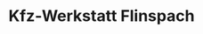 ---
title: "Kfz-Werkstatt Flinspach"
url: /nordheim/kfz-werkstatt-flinspach/
shop: Autowerkstatt
---